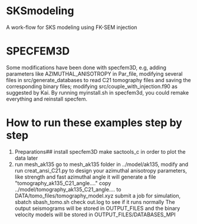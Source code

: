 # SKSmodeling
A work-flow for SKS modeling using FK-SEM injection

# SPECFEM3D
Some modifications have been done with specfem3D, e.g, adding parameters like AZIMUTHAL_ANISOTROPY in Par_file, modifying several files in src/generate_databases to read C21 tomography files and saving the corresponding binary files; modifying src/couple_with_injection.f90 as suggested by Kai.
By running myinstall.sh in specfem3d, you could remake everything and reinstall specfem.

# How to run these examples step by step
1. Preparations##
   install specfem3D
   make sactools_c in order to plot the data later
1. run mesh_ak135
   go to mesh_ak135 folder
   in ../model/ak135, modify and run creat_ansi_C21.py to design your azimuthal anisotropy parameters, like strength and fast azimuthal angle
   it will generate a file "tomography_ak135_C21_angle...."
   copy ../model/tomography_ak135_C21_angle.... to DATA/tomo_files/tomography_model.xyz
   submit a job for simulation, sbatch sbash_tomo.sh
   check out.log to see if it runs normally
   The output seismograms will be stored in OUTPUT_FILES and the binary velocity models will be stored in OUTPUT_FILES/DATABASES_MPI

